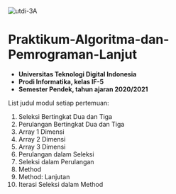 ![utdi-3A](https://github.com/zargiteddy/Praktikum-Big-Data-Analytics/assets/72479466/4fb5610d-d038-48d9-9172-b150be8e6af5)
# Praktikum-Algoritma-dan-Pemrograman-Lanjut
- **Universitas Teknologi Digital Indonesia**
- **Prodi Informatika, kelas IF-5**
- **Semester Pendek, tahun ajaran 2020/2021**

List judul modul setiap pertemuan:
1. Seleksi Bertingkat Dua dan Tiga
2. Perulangan Bertingkat Dua dan Tiga
3. Array 1 Dimensi
4. Array 2 Dimensi
5. Array 3 Dimensi
6. Perulangan dalam Seleksi
7. Seleksi dalam Perulangan
8. Method
9. Method: Lanjutan
10. Iterasi Seleksi dalam Method
